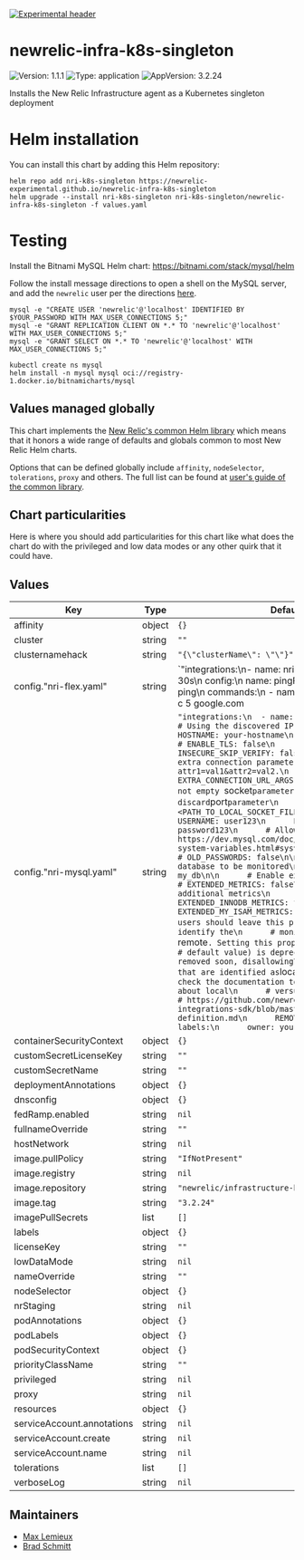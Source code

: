 [![Experimental header](https://github.com/newrelic/opensource-website/raw/master/src/images/categories/Experimental.png)](https://opensource.newrelic.com/oss-category/#new-relic-experimental)

# newrelic-infra-k8s-singleton

![Version: 1.1.1](https://img.shields.io/badge/Version-1.1.1-informational?style=flat-square) ![Type: application](https://img.shields.io/badge/Type-application-informational?style=flat-square) ![AppVersion: 3.2.24](https://img.shields.io/badge/AppVersion-3.2.24-informational?style=flat-square)

Installs the New Relic Infrastructure agent as a Kubernetes singleton deployment

# Helm installation

You can install this chart by adding this Helm repository:

```shell
helm repo add nri-k8s-singleton https://newrelic-experimental.github.io/newrelic-infra-k8s-singleton
helm upgrade --install nri-k8s-singleton nri-k8s-singleton/newrelic-infra-k8s-singleton -f values.yaml
```

# Testing

Install the Bitnami MySQL Helm chart: https://bitnami.com/stack/mysql/helm

Follow the install message directions to open a shell on the MySQL server, and add the `newrelic` user per the directions [here](https://docs.newrelic.com/install/mysql/#enable-your-mysql-server-3).

```
mysql -e "CREATE USER 'newrelic'@'localhost' IDENTIFIED BY $YOUR_PASSWORD WITH MAX_USER_CONNECTIONS 5;"
mysql -e "GRANT REPLICATION CLIENT ON *.* TO 'newrelic'@'localhost' WITH MAX_USER_CONNECTIONS 5;"
mysql -e "GRANT SELECT ON *.* TO 'newrelic'@'localhost' WITH MAX_USER_CONNECTIONS 5;"
```

```
kubectl create ns mysql
helm install -n mysql mysql oci://registry-1.docker.io/bitnamicharts/mysql
```

## Values managed globally

This chart implements the [New Relic's common Helm library](https://github.com/newrelic/helm-charts/tree/master/library/common-library) which
means that it honors a wide range of defaults and globals common to most New Relic Helm charts.

Options that can be defined globally include `affinity`, `nodeSelector`, `tolerations`, `proxy` and others. The full list can be found at
[user's guide of the common library](https://github.com/newrelic/helm-charts/blob/master/library/common-library/README.md).

## Chart particularities

Here is where you should add particularities for this chart like what does the chart do with the privileged and
low data modes or any other quirk that it could have.

## Values

| Key | Type | Default | Description |
|-----|------|---------|-------------|
| affinity | object | `{}` |  |
| cluster | string | `""` |  |
| clusternamehack | string | `"{\"clusterName\": \"\"}"` |  |
| config."nri-flex.yaml" | string | `"integrations:\n- name: nri-flex\n  # interval: 30s\n  config:\n    name: pingFlex\n    apis:\n      - name: ping\n        commands:\n          - name: google\n            run: ping -c 5 google.com || true\n            split_output: statistics ---\n            regex_matches:\n              - expression: ([0-9]+\\.?[0-9]+)\\/([0-9]+\\.?[0-9]+)\\/([0-9]+\\.?[0-9]+)\n                keys: [min, avg, max]\n                ### there are two different variants for the packet statistics returned, below allows support for both\n              - expression: (\\d+) packets transmitted, (\\d+) packets received, (\\S+)% packet loss\n                keys: [packetsTransmitted, packetsReceived, packetLoss]\n              - expression: (\\d+) packets transmitted, (\\d+) received, (\\d+)% packet loss, time (\\d+)\n                keys:\n                  [packetsTransmitted, packetsReceived, packetLoss, timeMs]\n        custom_attributes:\n          url: google.com\n"` |  |
| config."nri-mysql.yaml" | string | `"integrations:\n  - name: nri-mysql\n    env:\n      # Using the discovered IP as the host address\n      HOSTNAME: your-hostname\n      PORT: 3306\n      # ENABLE_TLS: false\n      # INSECURE_SKIP_VERIFY: false\n      # Specify extra connection parameters as attr1=val1&attr2=val2.\n      # EXTRA_CONNECTION_URL_ARGS: \"\"\n\n      # If not empty `socket` parameter will discard `port` parameter\n      # SOCKET: <PATH_TO_LOCAL_SOCKET_FILE_NAME>\n      USERNAME: user123\n      PASSWORD: password123\n      # Allow old password https://dev.mysql.com/doc/refman/5.6/en/server-system-variables.html#sysvar_old_passwords\n      # OLD_PASSWORDS: false\n\n      # Name of the database to be monitored\n      DATABASE: my_db\n\n      # Enable extended metrics\n      # EXTENDED_METRICS: false\n\n      # Enable additional metrics\n      # EXTENDED_INNODB_METRICS: false\n      # EXTENDED_MY_ISAM_METRICS: false\n\n      # New users should leave this property as `true`, to identify the\n      # monitored entities as `remote`. Setting this property to `false` (the\n      # default value) is deprecated and will be removed soon, disallowing\n      # entities that are identified as `local`.\n      # Please check the documentation to get more information about local\n      # versus remote entities:\n      # https://github.com/newrelic/infra-integrations-sdk/blob/master/docs/entity-definition.md\n      REMOTE_MONITORING: true\n    labels:\n      owner: your_name\n"` |  |
| containerSecurityContext | object | `{}` |  |
| customSecretLicenseKey | string | `""` |  |
| customSecretName | string | `""` |  |
| deploymentAnnotations | object | `{}` |  |
| dnsconfig | object | `{}` |  |
| fedRamp.enabled | string | `nil` |  |
| fullnameOverride | string | `""` |  |
| hostNetwork | string | `nil` |  |
| image.pullPolicy | string | `"IfNotPresent"` |  |
| image.registry | string | `nil` |  |
| image.repository | string | `"newrelic/infrastructure-bundle"` |  |
| image.tag | string | `"3.2.24"` |  |
| imagePullSecrets | list | `[]` |  |
| labels | object | `{}` |  |
| licenseKey | string | `""` |  |
| lowDataMode | string | `nil` |  |
| nameOverride | string | `""` |  |
| nodeSelector | object | `{}` |  |
| nrStaging | string | `nil` |  |
| podAnnotations | object | `{}` |  |
| podLabels | object | `{}` |  |
| podSecurityContext | object | `{}` |  |
| priorityClassName | string | `""` |  |
| privileged | string | `nil` |  |
| proxy | string | `nil` |  |
| resources | object | `{}` |  |
| serviceAccount.annotations | string | `nil` |  |
| serviceAccount.create | string | `nil` |  |
| serviceAccount.name | string | `nil` |  |
| tolerations | list | `[]` |  |
| verboseLog | string | `nil` |  |

## Maintainers

* [Max Lemieux](https://github.com/maxlemieux)
* [Brad Schmitt](https://github.com/bpschmitt)
